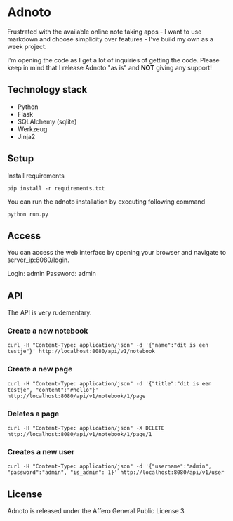 # Adnoto	

Frustrated with the available online note taking apps - I want to use markdown and choose simplicity over features - I've build my own as a week project. 

I'm opening the code as I get a lot of inquiries of getting the code. Please keep in mind that I release Adnoto "as is" and **NOT** giving any support! 


## Technology stack

* Python
* Flask
* SQLAlchemy (sqlite) 
* Werkzeug 
* Jinja2 

## Setup

Install requirements

```
pip install -r requirements.txt
```

You can run the adnoto installation by executing following command

```
python run.py
```

## Access

You can access the web interface by opening your browser and navigate to server_ip:8080/login.

Login: admin
Password: admin

## API

The API is very rudementary. 

### Create a new notebook

```
curl -H "Content-Type: application/json" -d '{"name":"dit is een testje"}' http://localhost:8080/api/v1/notebook
``` 
 
### Create a new page

```
curl -H "Content-Type: application/json" -d '{"title":"dit is een testje", "content":"#hello"}' http://localhost:8080/api/v1/notebook/1/page
```


### Deletes a page

```
curl -H "Content-Type: application/json" -X DELETE http://localhost:8080/api/v1/notebook/1/page/1
```

### Creates a new user

```
curl -H "Content-Type: application/json" -d '{"username":"admin", "password":"admin", "is_admin": 1}' http://localhost:8080/api/v1/user
```


## License 

Adnoto is released under the Affero General Public License 3 
